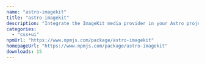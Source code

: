 ```yaml
---
name: "astro-imagekit"
title: "astro-imagekit"
description: "Integrate the ImageKit media provider in your Astro projects. Auto-synchronization, CLI, Component."
categories:
  - "css+ui"
npmUrl: "https://www.npmjs.com/package/astro-imagekit"
homepageUrl: "https://www.npmjs.com/package/astro-imagekit"
downloads: 15
---
```

